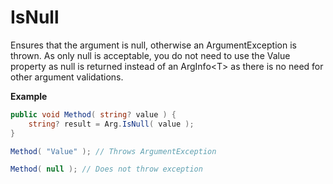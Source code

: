 # IsNull

Ensures that the argument is null, otherwise an ArgumentException is thrown. As only null is acceptable, you do not need to use the Value property as null is returned instead of an ArgInfo\<T\> as there is no need for other argument validations.

**Example**
``` c#
public void Method( string? value ) {
	string? result = Arg.IsNull( value );
}

Method( "Value" ); // Throws ArgumentException

Method( null ); // Does not throw exception
```